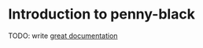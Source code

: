 # Introduction to penny-black

TODO: write [great documentation](http://jacobian.org/writing/great-documentation/what-to-write/)
